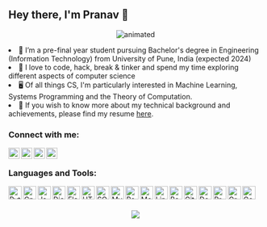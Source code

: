 ## Hey there, I'm Pranav 👋

<p align="center">
  <img src="https://c.tenor.com/bnhf7.gif](https://media.tenor.com/d8I4YZTFLh4AAAAC/data-data-data-rdj.gif" alt="animated" />
</p




- 🌱 I’m a pre-final year student pursuing Bachelor's degree in Engineering (Information Technology) from University of Pune, India (expected 2024)
- 👦 I love to code, hack, break & tinker and spend my time exploring different aspects of computer science
- 🖥️ Of all things CS, I'm particularly interested in Machine Learning, Systems Programming and the Theory of Computation.
- 🚀 If you wish to know more about my technical background and achievements, please find my resume [here](#).


### Connect with me:

[<img align="left" alt="pranavsmoghe | LinkedIn" width="22px" src="https://cdn-icons-png.flaticon.com/512/1384/1384072.png" />][linkedin]
[<img align="left" alt="pranavsmoghe | Gmail" width="22px" src="https://img.icons8.com/fluency/96/000000/gmail-new.png" />][gmail]
[<img align="left" alt="pranavsmoghe | Instagram" width="22px" src="https://cdn-icons-png.flaticon.com/512/1384/1384063.png" />][instagram]
[<img align="left" alt="pranavsmoghe | Twitter" width="22px" src="https://cdn-icons-png.flaticon.com/512/1409/1409937.png" />][twitter]

<br />

### Languages and Tools:


[<img align="left" alt="Python" width="26px" src="https://pics.freeicons.io/uploads/icons/png/12785093741551942290-512.png" />][python]
[<img align="left" alt="Cpp" width="26px" src="https://pics.freeicons.io/uploads/icons/png/9096637371536208089-512.png" />][cpp]
[<img align="left" alt="Js" width="26px" src="https://pics.freeicons.io/uploads/icons/png/21088442871540553614-512.png" />][js]
[<img align="left" alt="Django" width="26px" src="https://pics.freeicons.io/uploads/icons/png/9686895801536233213-512.png" />][django]
[<img align="left" alt="Flask" width="26px" src="https://pics.freeicons.io/uploads/icons/png/608070591536298181-512.png" />][flask]
[<img align="left" alt="HTML5" width="26px" src="https://pics.freeicons.io/uploads/icons/png/8804286661557996995-512.png" />][html5]
[<img align="left" alt="SQL" width="26px" src="https://cdn-icons-png.flaticon.com/512/2772/2772128.png" />][sql]
[<img align="left" alt="MySQL" width="26px" src="https://pics.freeicons.io/uploads/icons/png/4943187881553750385-512.png" />][mysql]
[<img align="left" alt="Postgres" width="26px" src="https://wiki.postgresql.org/images/3/30/PostgreSQL_logo.3colors.120x120.png" />][postgres]
[<img align="left" alt="MongoDB" width="26px" src="https://www.vectorlogo.zone/logos/mongodb/mongodb-icon.svg" />][mongodb]
[<img align="left" alt="Linux" width="26px" src="https://pics.freeicons.io/uploads/icons/png/6150684271558096337-512.png" />][linux]
[<img align="left" alt="Bash" width="26px" src="https://cdn-icons-png.flaticon.com/512/919/919837.png" />][bash]
[<img align="left" alt="Git" width="26px" src="https://pics.freeicons.io/uploads/icons/png/9374299221540553610-512.png" />][git]
[<img align="left" alt="Docker" width="26px" src="https://cdn-icons-png.flaticon.com/512/919/919853.png" />][docker]
[<img align="left" alt="Promethus" width="26px" src="https://pics.freeicons.io/uploads/icons/png/6813193821551942286-512.png" />][prometheus]
[<img align="left" alt="Grafana" width="26px" src="https://pics.freeicons.io/uploads/icons/png/8135670941548141941-512.png" />][grafana]
[<img align="left" alt="Google-Cloud" width="26px" src="https://www.vectorlogo.zone/logos/google_cloud/google_cloud-icon.svg" />][googlecloud]


<br />
<br />

[linkedin]: https://www.linkedin.com/in/pranav-moghe-349634167/
[instagram]: https://instagram.com/
[gmail]: mailto:pranavmoghe20@gmail.com
[twitter]: https://twitter.com/pranavsmoghe
[python]: https://docs.python.org/3/
[cpp]: http://www.cplusplus.com/doc/tutorial
[js]: https://developer.mozilla.org/en-US/docs/Web/JavaScript
[django]: https://www.djangoproject.com
[flask]: https://flask.palletsprojects.com/en/1.1.x
[html5]: https://html.spec.whatwg.org
[sql]: https://www.w3schools.com/sql/sql_intro.asp
[mysql]: https://www.mysql.com
[mongodb]: https://www.mongodb.com/
[prometheus]: https://prometheus.io/docs/introduction/overview/
[grafana]: https://grafana.com/docs/
[docker]: https://docs.docker.com/
[postgres]: https://www.postgresql.org/docs/
[linux]: https://www.linux.org/
[bash]: https://www.javatpoint.com/bash
[googlecloud]: https://cloud.google.com/
[git]: https://git-scm.com/doc


<p align = "center">
  <img src = "https://github-readme-stats.vercel.app/api?username=pranavsmoghe&show_icons=true&theme=radical&layout=compact">
</p>


